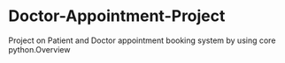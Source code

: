 # Doctor-Appointment-Project
Project on Patient and Doctor appointment booking system by using core python.Overview
